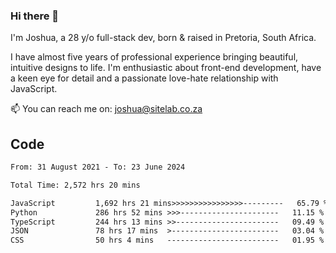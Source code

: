 ### Hi there 👋

I'm Joshua, a 28 y/o full-stack dev, born & raised in Pretoria, South Africa. 

I have almost five years of professional experience bringing beautiful, intuitive designs to life. I'm enthusiastic about front-end development, have a keen eye for detail and a passionate love-hate relationship with JavaScript.

📫 You can reach me on: joshua@sitelab.co.za

## **Code**

<!--START_SECTION:waka-->

```txt
From: 31 August 2021 - To: 23 June 2024

Total Time: 2,572 hrs 20 mins

JavaScript         1,692 hrs 21 mins>>>>>>>>>>>>>>>>---------   65.79 %
Python             286 hrs 52 mins >>>----------------------   11.15 %
TypeScript         244 hrs 13 mins >>-----------------------   09.49 %
JSON               78 hrs 17 mins  >------------------------   03.04 %
CSS                50 hrs 4 mins   -------------------------   01.95 %
```

<!--END_SECTION:waka-->
